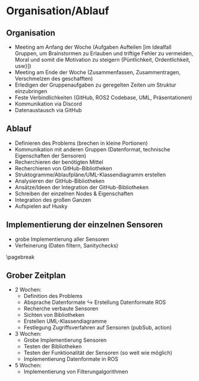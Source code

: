 # Organisation/Ablauf

## Organisation

* Meeting am Anfang der Woche (Aufgaben Aufteilen [im Idealfall Gruppen, um Brainstormen zu Erlauben und triftige Fehler zu vermeiden, Moral und somit die       Motivation zu steigern {Püntlichkeit, Ordentlichkeit, usw}])
* Meeting am Ende der Woche (Zusammenfassen, Zusammentragen, Verschmelzen des geschafften)
* Erledigen der Gruppenaufgaben zu geregelten Zeiten um Struktur einzubringen
* Feste Verbindlichkeiten (GitHub, ROS2 Codebase, UML, Präsentationen)
* Kommunikation via Discord
* Datenaustausch via GitHub

## Ablauf

* Definieren des Problems (brechen in kleine Portionen)
* Kommunikation mit anderen Gruppen (Datenformat, technische Eigenschaften der Sensoren)
* Recherchieren der benötigten Mittel
* Recherchieren von GitHub-Bibliotheken
* Struktogramme/Ablaufpläne/UML-Klassendiagramm erstellen
* Analysieren der GitHub-Bibliotheken
* Ansätze/Ideen der Integration der GitHub-Bibliotheken
* Schreiben der einzelnen Nodes & Eigenschaften
* Integration des großen Ganzen
* Aufspielen auf Husky

## Implementierung der einzelnen Sensoren

* grobe Implementierung aller Sensoren
* Verfeinerung (Daten filtern, Sanitychecks)

\pagebreak

## Grober Zeitplan
* 2 Wochen:
    - Definition des Problems 
    - Absprache Datenformate $\hookrightarrow$ Erstellung Datenformate ROS 
    - Recherche verbaute Sensoren
    - Sichten von Bibliotheken
    - Erstellen UML-Klassendiagramme
    - Festlegung Zugriffsverfahren auf Sensoren (pubSub, action)
* 3 Wochen:
    - Grobe Implementierung Sensoren
    - Testen der Bibliotheken
    - Testen der Funktionalität der Sensoren (so weit wie möglich)
    - Implementierung Datenformate in ROS
* 5 Wochen:
    - Implementierung von Filterungalgorithmen